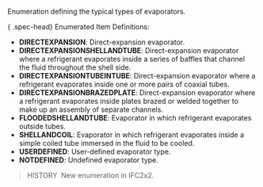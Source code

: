 Enumeration defining the typical types of evaporators.

{ .spec-head}
Enumerated Item Definitions:

* **DIRECTEXPANSION**: Direct-expansion evaporator.
* **DIRECTEXPANSIONSHELLANDTUBE**: Direct-expansion evaporator where a refrigerant evaporates inside a series of baffles that channel the fluid throughout the shell side.
* **DIRECTEXPANSIONTUBEINTUBE**: Direct-expansion evaporator where a refrigerant evaporates inside one or more pairs of coaxial tubes.
* **DIRECTEXPANSIONBRAZEDPLATE**: Direct-expansion evaporator where a refrigerant evaporates inside plates brazed or welded together to make up an assembly of separate channels.
* **FLOODEDSHELLANDTUBE**: Evaporator in which refrigerant evaporates outside tubes.
* **SHELLANDCOIL**: Evaporator in which refrigerant evaporates inside a simple coiled tube immersed in the fluid to be cooled.
* **USERDEFINED**: User-defined evaporator type.
* **NOTDEFINED**: Undefined evaporator type.

> HISTORY&nbsp; New enumeration in IFC2x2.